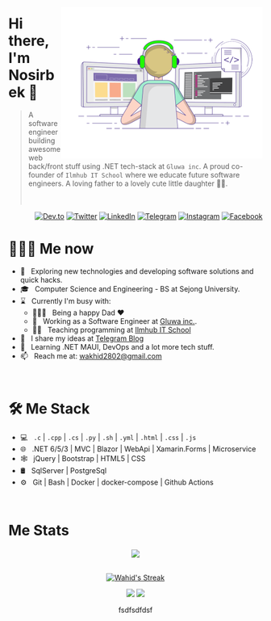 ### 
<p>
  <img align="right" alt="GIF" src="https://raw.githubusercontent.com/devSouvik/devSouvik/master/gif3.gif" width="400" height="300"/>
</p>

# Hi there, I'm Nosirbek 👋

> A software engineer building awesome web back/front stuff using .NET tech-stack at `Gluwa inc`. A proud co-founder of `Ilmhub IT School` where we educate future software engineers. A loving father to a lovely cute little daughter 👨‍🍼.
<br/><br/><br/>

<p align="end">
<a href="https://dev.to/wahidd"><img alt="Dev.to" src="https://img.shields.io/badge/Dev.to-gray?style=flat-square&logo=dev-to"></a>
<a href="https://twitter.com/wahid_dev" target="blank"><img alt="Twitter" src="https://img.shields.io/badge/twitter-gray?style=flat-square&logo=twitter"/></a> 
<a href="https://www.linkedin.com/in/wahidabduhakimov/"><img alt="LinkedIn" src="https://img.shields.io/badge/LinkedIn-gray?style=flat-square&logo=linkedin"></a>
<a href="https://t.me/wahid_abduhakimov"><img alt="Telegram" src="https://img.shields.io/badge/telegram-gray?style=flat-square&logo=telegram"></a>
<a href="https://instagram.com/wahid.abduhakimov"><img alt="Instagram" src="https://img.shields.io/badge/instagram-gray?style=flat-square&logo=instagram"></a>
<a href="https://facebook.com/wahid.abduhakimov"><img alt="Facebook" src="https://img.shields.io/badge/facebook-gray?style=flat-square&logo=facebook"></a>
</p>

<h1> 👨🏻‍💻 Me now </h1>

- 🤔 &nbsp; Exploring new technologies and developing software solutions and quick hacks.
- 🎓 &nbsp; Computer Science and Engineering - BS at Sejong University.
- ⌛️ &nbsp; Currently I'm busy with:
  - 👨‍👩‍👧 &nbsp; Being a happy Dad ♥️
  - 💼 &nbsp; Working as a Software Engineer at [Gluwa inc.](https://gluwa.com).
  - 👨‍🏫 &nbsp; Teaching programming at [Ilmhub IT School](https://ilmhub.uz)
- 📝 &nbsp; I share my ideas at [Telegram Blog](https://t.me/wahidsblog)
- 🌱 &nbsp; Learning .NET MAUI, DevOps and a lot more tech stuff.
- 📫 &nbsp; Reach me at: wakhid2802@gmail.com

<br/>

<h1>🛠 Me Stack</h1>

- 💻 &nbsp; `.c` | `.cpp` | `.cs` | `.py` | `.sh` | `.yml` | `.html` | `.css` | `.js`
- 🌐 &nbsp; .NET 6/5/3 | MVC | Blazor | WebApi | Xamarin.Forms | Microservice
- 🕸 &nbsp; jQuery | Bootstrap | HTML5 | CSS
- 🛢 &nbsp; SqlServer | PostgreSql
- ⚙️ &nbsp; Git | Bash | Docker | docker-compose | Github Actions

<br/>

<h1>Me Stats</h1>

<div align="center">
<a href="">
  <img align="center" src="https://github-readme-stats.vercel.app/api?username=wahid-d&count_private=true&include_all_commits=true&show_icons=true&title_color=007bff&text_color=e7e7e7&icon_color=007bff&bg_color=171c28" />
<a />
<div>
 <br/>

[![Wahid's Streak](https://github-readme-streak-stats.herokuapp.com?user=wahid-d&theme=dark&date_format=M%20j%5B%2C%20Y%5D&border=FFFFFF&ring=3722DD)](https://git.io/streak-stats)

[![](https://komarev.com/ghpvc/?username=wahid-d&color=orange&label=Profile%20Views)](https://github.com/wahid-d/wahid-d)
[![](https://img.shields.io/github/followers/wahid-d?label=GitHub%20Followers)](https://github.com/wahid-d)
<!--
**Xakimov1610/Xakimov1610** is a ✨ _special_ ✨ repository because its `README.md` (this file) appears on your GitHub profile.



Here are some ideas to get you started:

- 🔭 I’m currently working on ...
- 🌱 I’m currently learning ...
- 👯 I’m looking to collaborate on ...
- 🤔 I’m looking for help with ...
- 💬 Ask me about ...
- 📫 How to reach me: ...
- 😄 Pronouns: ...
- ⚡ Fun fact: ...
-->

fsdfsdfdsf
